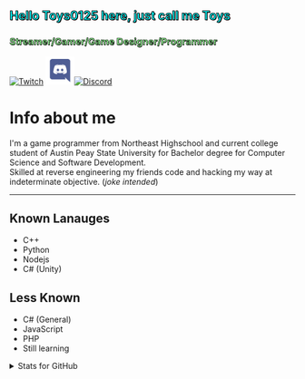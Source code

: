 ## <span style="color:cyan;-webkit-text-stroke: 1px black;text-shadow:1px 1px 0 #000,-0px -0px 0 #000,0px -0px 0 #000,-0px 0px 0 #000,0px 0px 0 #000;"> Hello Toys0125 here, just call me Toys </span>
### <span style="color:lightgreen;-webkit-text-stroke: 0.5px black;text-shadow:0.5px 0.5px 0 #000,-0px -0px 0 #000,0px -0px 0 #000,-0px 0px 0 #000,0px 0px 0 #000;">Streamer/Gamer/Game Designer/Programmer </span>
<a href="https://twitch.tv/toys0125">![Twitch](https://img.shields.io/twitch/status/Toys0125?color=green&style=for-the-badge)</a>
<a href="https://discord.gg/bEYTWNNP73"><img src="/discord.svg?raw=true&sanitize=true" alt="drawing" width="50"/>![Discord](https://img.shields.io/badge/Toys0125-%235761-4E5D94?style=for-the-badge)</a>
<br />

# Info about me
I'm a game programmer from Northeast Highschool and current college student of Austin Peay State University for Bachelor degree for Computer Science and Software Development.
<br />
Skilled at reverse engineering my friends code and hacking my way at indeterminate objective. (*joke intended*)
***
## Known Lanauges
- C++
- Python
- Nodejs
- C# (Unity)
## Less Known
- C# (General)
- JavaScript
- PHP
- Still learning

<details>
  <summary> Stats for GitHub</summary>
  
  ![Anurag's GitHub stats](https://github-readme-stats.vercel.app/api?username=Toys0125&theme=synthwave)
  <br />
  ![Top Langs](https://github-readme-stats.vercel.app/api/top-langs/?username=Toys0125&theme=synthwave)
</details>
